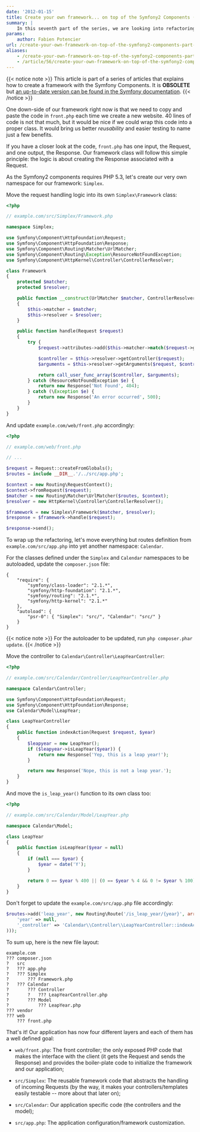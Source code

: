```yaml
---
date: '2012-01-15'
title: Create your own framework... on top of the Symfony2 Components (part 7)
summary: |
    In this seventh part of the series, we are looking into refactoring our framework for better reusability.
params:
    author: Fabien Potencier
url: /create-your-own-framework-on-top-of-the-symfony2-components-part-7.html
aliases:
    - /create-your-own-framework-on-top-of-the-symfony2-components-part-7
    - /article/56/create-your-own-framework-on-top-of-the-symfony2-components-part-7
---
```


{{< notice note >}}
This article is part of a series of articles that explains how to create a
framework with the Symfony Components. It is **OBSOLETE** but [an up-to-date
version can be found in the Symfony
documentation](http://symfony.com/doc/current/create_framework/index.html).
{{< /notice >}}

One down-side of our framework right now is that we need to copy and paste the
code in `front.php` each time we create a new website. 40 lines of code is
not that much, but it would be nice if we could wrap this code into a proper
class. It would bring us better *reusability* and easier testing to name just
a few benefits.

If you have a closer look at the code, `front.php` has one input, the
Request, and one output, the Response. Our framework class will follow this
simple principle: the logic is about creating the Response associated with a
Request.

As the Symfony2 components requires PHP 5.3, let's create our very own
namespace for our framework: `Simplex`.

Move the request handling logic into its own `Simplex\Framework` class:


```php
<?php

// example.com/src/Simplex/Framework.php

namespace Simplex;

use Symfony\Component\HttpFoundation\Request;
use Symfony\Component\HttpFoundation\Response;
use Symfony\Component\Routing\Matcher\UrlMatcher;
use Symfony\Component\Routing\Exception\ResourceNotFoundException;
use Symfony\Component\HttpKernel\Controller\ControllerResolver;

class Framework
{
    protected $matcher;
    protected $resolver;

    public function __construct(UrlMatcher $matcher, ControllerResolver $resolver)
    {
        $this->matcher = $matcher;
        $this->resolver = $resolver;
    }

    public function handle(Request $request)
    {
        try {
            $request->attributes->add($this->matcher->match($request->getPathInfo()));

            $controller = $this->resolver->getController($request);
            $arguments = $this->resolver->getArguments($request, $controller);

            return call_user_func_array($controller, $arguments);
        } catch (ResourceNotFoundException $e) {
            return new Response('Not Found', 404);
        } catch (\Exception $e) {
            return new Response('An error occurred', 500);
        }
    }
}

```

And update `example.com/web/front.php` accordingly:


```php
<?php

// example.com/web/front.php

// ...

$request = Request::createFromGlobals();
$routes = include __DIR__.'/../src/app.php';

$context = new Routing\RequestContext();
$context->fromRequest($request);
$matcher = new Routing\Matcher\UrlMatcher($routes, $context);
$resolver = new HttpKernel\Controller\ControllerResolver();

$framework = new Simplex\Framework($matcher, $resolver);
$response = $framework->handle($request);

$response->send();

```

To wrap up the refactoring, let's move everything but routes definition from
`example.com/src/app.php` into yet another namespace: `Calendar`.

For the classes defined under the `Simplex` and `Calendar` namespaces to
be autoloaded, update the `composer.json` file:

    {
        "require": {
            "symfony/class-loader": "2.1.*",
            "symfony/http-foundation": "2.1.*",
            "symfony/routing": "2.1.*",
            "symfony/http-kernel": "2.1.*"
        },
        "autoload": {
            "psr-0": { "Simplex": "src/", "Calendar": "src/" }
        }
    }

{{< notice note >}}
For the autoloader to be updated, run `php composer.phar update`.
{{< /notice >}}

Move the controller to `Calendar\Controller\LeapYearController`:


```php
<?php

// example.com/src/Calendar/Controller/LeapYearController.php

namespace Calendar\Controller;

use Symfony\Component\HttpFoundation\Request;
use Symfony\Component\HttpFoundation\Response;
use Calendar\Model\LeapYear;

class LeapYearController
{
    public function indexAction(Request $request, $year)
    {
        $leapyear = new LeapYear();
        if ($leapyear->isLeapYear($year)) {
            return new Response('Yep, this is a leap year!');
        }

        return new Response('Nope, this is not a leap year.');
    }
}

```

And move the `is_leap_year()` function to its own class too:


```php
<?php

// example.com/src/Calendar/Model/LeapYear.php

namespace Calendar\Model;

class LeapYear
{
    public function isLeapYear($year = null)
    {
        if (null === $year) {
            $year = date('Y');
        }

        return 0 == $year % 400 || (0 == $year % 4 && 0 != $year % 100);
    }
}

```

Don't forget to update the `example.com/src/app.php` file accordingly:


```php
$routes->add('leap_year', new Routing\Route('/is_leap_year/{year}', array(
    'year' => null,
    '_controller' => 'Calendar\\Controller\\LeapYearController::indexAction',
)));

```

To sum up, here is the new file layout:

    example.com
    ??? composer.json
    ?   src
    ?   ??? app.php
    ?   ??? Simplex
    ?       ??? Framework.php
    ?   ??? Calendar
    ?       ??? Controller
    ?       ?   ??? LeapYearController.php
    ?       ??? Model
    ?           ??? LeapYear.php
    ??? vendor
    ??? web
        ??? front.php

That's it! Our application has now four different layers and each of them has
a well defined goal:

 * `web/front.php`: The front controller; the only exposed PHP code that makes
   the interface with the client (it gets the Request and sends the Response)
   and provides the boiler-plate code to initialize the framework and our
   application;

 * `src/Simplex`: The reusable framework code that abstracts the handling of
   incoming Requests (by the way, it makes your controllers/templates easily
   testable -- more about that later on);

 * `src/Calendar`: Our application specific code (the controllers and the
   model);

 * `src/app.php`: The application configuration/framework customization.



